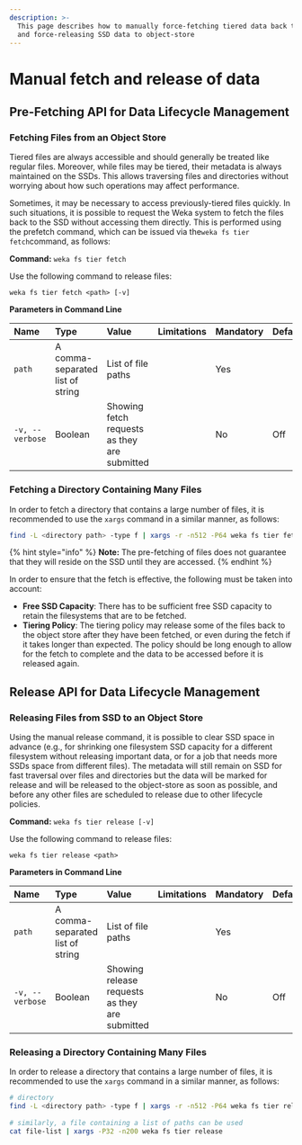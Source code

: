 ```yaml
---
description: >-
  This page describes how to manually force-fetching tiered data back to SSDs,
  and force-releasing SSD data to object-store
---
```


# Manual fetch and release of data

## Pre-Fetching API for Data Lifecycle Management

### Fetching Files from an Object Store

Tiered files are always accessible and should generally be treated like regular files. Moreover, while files may be tiered, their metadata is always maintained on the SSDs. This allows traversing files and directories without worrying about how such operations may affect performance.

Sometimes, it may be necessary to access previously-tiered files quickly. In such situations, it is possible to request the Weka system to fetch the files back to the SSD without accessing them directly. This is performed using the prefetch command, which can be issued via the`weka fs tier fetch`command, as follows:

**Command:** `weka fs tier fetch`

Use the following command to release files:

`weka fs tier fetch <path> [-v]`

**Parameters in Command Line**

| **Name** | **Type** | **Value** | **Limitations** | **Mandatory** | **Default** |
| :--- | :--- | :--- | :--- | :--- | :--- |
| `path` | A comma-separated list of string | List of file paths |  | Yes | ​ |
| `-v, --verbose` | Boolean | Showing fetch requests as they are submitted |  | No | Off |

### Fetching a Directory Containing Many Files

In order to fetch a directory that contains a large number of files, it is recommended to use the `xargs` command in a similar manner, as follows:

```bash
find -L <directory path> -type f | xargs -r -n512 -P64 weka fs tier fetch -v
```

{% hint style="info" %}
**Note:** The pre-fetching of files does not guarantee that they will reside on the SSD until they are accessed.
{% endhint %}

In order to ensure that the fetch is effective, the following must be taken into account:

* **Free SSD Capacity**: There has to be sufficient free SSD capacity to retain the filesystems that are to be fetched.
* **Tiering Policy**: The tiering policy may release some of the files back to the object store after they have been fetched, or even during the fetch if it takes longer than expected. The policy should be long enough to allow for the fetch to complete and the data to be accessed before it is released again.

## Release API for Data Lifecycle Management

### Releasing Files from SSD to an Object Store

Using the manual release command, it is possible to clear SSD space in advance \(e.g., for shrinking one filesystem SSD capacity for a different filesystem without releasing important data, or for a job that needs more SSDs space from different files\). The metadata will still remain on SSD for fast traversal over files and directories but the data will be marked for release and will be released to the object-store as soon as possible, and before any other files are scheduled to release due to other lifecycle policies.

**Command:** `weka fs tier release [-v]`

Use the following command to release files:

`weka fs tier release <path>`

**Parameters in Command Line**

| **Name** | **Type** | **Value** | **Limitations** | **Mandatory** | **Default** |
| :--- | :--- | :--- | :--- | :--- | :--- |
| `path` | A comma-separated list of string | List of file paths |  | Yes | ​ |
| `-v, --verbose` | Boolean | Showing release requests as they are submitted |  | No | Off |

### Releasing a Directory Containing Many Files

In order to release a directory that contains a large number of files, it is recommended to use the `xargs` command in a similar manner, as follows:

```bash
# directory
find -L <directory path> -type f | xargs -r -n512 -P64 weka fs tier release
 
# similarly, a file containing a list of paths can be used
cat file-list | xargs -P32 -n200 weka fs tier release
```

